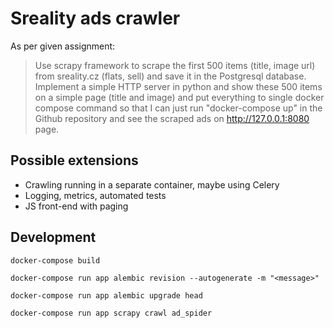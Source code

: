 # Sreality ads crawler

As per given assignment:
> Use scrapy framework to scrape the first 500 items (title, image url) from sreality.cz (flats, sell) and save it in the Postgresql database. Implement a simple HTTP server in python and show these 500 items on a simple page (title and image) and put everything to single docker compose command so that I can just run "docker-compose up" in the Github repository and see the scraped ads on http://127.0.0.1:8080 page.

## Possible extensions

- Crawling running in a separate container, maybe using Celery
- Logging, metrics, automated tests
- JS front-end with paging

## Development

`docker-compose build`

`docker-compose run app alembic revision --autogenerate -m "<message>"`

`docker-compose run app alembic upgrade head`

`docker-compose run app scrapy crawl ad_spider`
